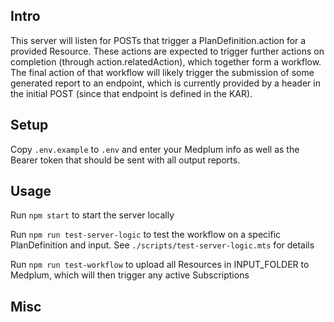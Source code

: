 ## Intro
This server will listen for POSTs that trigger a PlanDefinition.action for a provided Resource. These actions are expected to trigger further actions on completion (through action.relatedAction), which together form a workflow. The final action of that workflow will likely trigger the submission of some generated report to an endpoint, which is currently provided by a header in the initial POST (since that endpoint is defined in the KAR).

## Setup
Copy `.env.example` to `.env` and enter your Medplum info as well as the Bearer token that should be sent with all output reports.

## Usage
Run `npm start` to start the server locally

Run `npm run test-server-logic` to test the workflow on a specific PlanDefinition and input. See `./scripts/test-server-logic.mts` for details

Run `npm run test-workflow` to upload all Resources in INPUT_FOLDER to Medplum, which will then trigger any active Subscriptions

## Misc